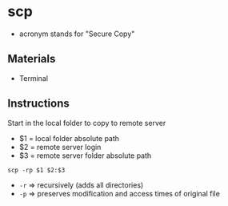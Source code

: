 # scp
* acronym stands for "Secure Copy"

## Materials
* Terminal

## Instructions
Start in the local folder to copy to remote server

* $1 = local folder absolute path
* $2 = remote server login
* $3 = remote server folder absolute path

```
scp -rp $1 $2:$3
```
* `-r` => recursively (adds all directories)
* `-p` => preserves modification and access times of original file
